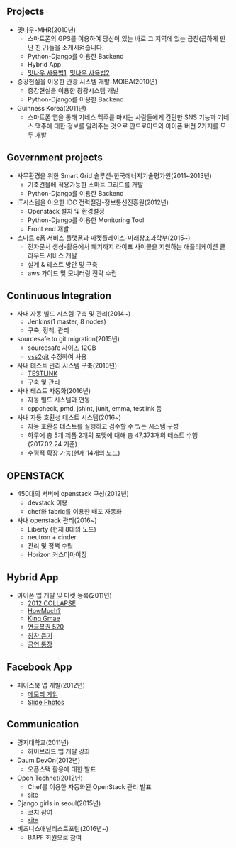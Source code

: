 ## Projects
- 밋나우-MHR(2010년)
  - 스마트​폰의 GPS를 이용하​여 당신이 있는 바로 그 지역에 있는 급친(​급하게 만난 친구)​들을 소개시​켜줍니​다.
  - Python-Django를 이용한 Backend
  - Hybrid App
  - [밋나우 사용법1](https://www.youtube.com/watch?v=yC-kjcDw6vo), [밋나우 사용법2](https://www.youtube.com/watch?v=Nq9zj_1m7g8)
- 증강현실을 이용한 관광 시스템 개발-MOIBA(2010년)
  - 증강현실을 이용한 광광시스템 개발
  - Python-Django를 이용한 Backend
- Guinness Korea(2011년)
  - 스마트폰 앱을 통해 기네스 맥주를 마시는 사람들에게 간단한 SNS 기능과 기네스 맥주에 대한 정보를 알려주는 것으로 안드로이드와 아이폰 버전 2가지를 모두 개발

## Government projects
- 사무환경을 위한 Smart Grid 솔루션-한국에너지기술평가원(2011~2013년)
  - 기축건물에 적용가능한 스마트 그리드를 개발
  - Python-Django를 이용한 Backend
- IT시스템을 이요한 IDC 전력절감-정보통신진흥원(2012년)
  - Openstack 설치 및 환경설정
  - Python-Django를 이용한 Monitoring Tool
  - Front end 개발
- 스마트 e폼 서비스 플랫폼과 마켓플레이스-미래창조과학부(2015~)
  - 전자문서 생성-활용에서 폐기까지 라이프 사이클을 지원하는 애플리케이션 클라우드 서비스 개발
  - 설계 & 테스트 방안 및 구축
  - aws 가이드 및 모니터링 전략 수립

## Continuous Integration
- 사내 자동 빌드 시스템 구축 및 관리(2014~)
  - Jenkins(1 master, 8 nodes)
  - 구축, 정책, 관리
- sourcesafe to git migration(2015년)
  - sourcesafe 사이즈 12GB
  - [vss2git](https://github.com/trevorr/vss2git) 수정하여 사용
- 사내 테스트 관리 시스템 구축(2016년)
  - [TESTLINK](http://testlink.org/)
  - 구축 및 관리
- 사내 테스트 자동화(2016년)
  - 자동 빌드 시스템과 연동
  - cppcheck, pmd, jshint, junit, emma, testlink 등
- 사내 자동 호환성 테스트 시스템(2016~)
  - 자동 호환성 테스트를 실행하고 검수할 수 있는 시스템 구성
  - 하루에 총 5개 제품 2개의 포맷에 대해 총 47,373개의 테스트 수행(2017.02.24 기준)
  - 수평적 확장 가능(현재 14개의 노드)

## OPENSTACK
- 450대의 서버에 openstack 구성(2012년)
  - devstack 이용
  - chef와 fabric를  이용한 배포 자동화
- 사내 openstack 관리(2016~)
  - Liberty (현재 8대의 노드)
  - neutron + cinder
  - 관리 및 정책 수립
  - Horizon 커스터마이징

## Hybrid App
- 아이폰 앱 개발 및 마켓 등록(2011년)
  - [2012 COLLAPSE](https://github.com/BaobabDuncan/us_armageddon_app)
  - [HowMuch?](https://github.com/BaobabDuncan/us_exchange_app)
  - [King Gmae](https://github.com/BaobabDuncan/us_kinggame_app)
  - [연금복권 520](https://github.com/BaobabDuncan/us_pension_app)
  - [칭찬 듣기](https://github.com/BaobabDuncan/us_praised_app)
  - [금연 통장](https://github.com/BaobabDuncan/us_smoking_app)

## Facebook App
- 페이스북 앱 개발(2012년)
  - [메모리 게임](https://github.com/BaobabDuncan/us_memory-game_app)
  - [Slide Photos](https://github.com/BaobabDuncan/us_slide-photos_app)

## Communication
- 명지대학교(2011년)
  - 하이브리드 앱 개발 강좌
- Daum DevOn(2012년)
  - 오픈스택 활용에 대한 발표
- Open Technet(2012년)
  - Chef를 이용한 자동화된 OpenStack 관리 발표
  - [site](http://www.oss.kr/oss_outevent/73723)
- Django girls in seoul(2015년)
  - 코치 참여
  - [site](https://djangogirls.org/seoul/)
- 비즈니스애널리스트포럼(2016년~)
  - BAPF 회원으로 참여
